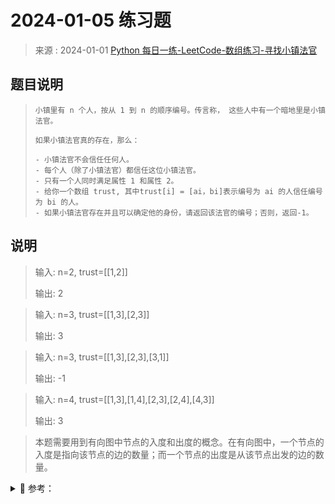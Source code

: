 # 2024-01-05 练习题

> 来源 : 2024-01-01 [Python 每日一练-LeetCode-数组练习-寻找小镇法官](https://www.bilibili.com/video/BV1Ya4y1r7UN/)

## 题目说明

>     小镇里有 n 个人，按从 1 到 n 的顺序编号。传言称， 这些人中有一个暗地里是小镇法官。
>
>     如果小镇法官真的存在，那么：
>
>     - 小镇法官不会信任任何人。
>     - 每个人（除了小镇法官）都信任这位小镇法官。
>     - 只有一个人同时满足属性 1 和属性 2。
>     - 给你一个数组 trust, 其中trust[i] = [ai，bi]表示编号为 ai 的人信任编号为 bi 的人。
>     - 如果小镇法官存在并且可以确定他的身份，请返回该法官的编号；否则，返回-1。

## 说明

> 输入: n=2, trust=[[1,2]]
>
> 输出: 2

> 输入: n=3, trust=[[1,3],[2,3]]
>
> 输出: 3

> 输入: n=3, trust=[[1,3],[2,3],[3,1]]
>
> 输出: -1

> 输入: n=4, trust=[[1,3],[1,4],[2,3],[2,4],[4,3]]
>
> 输出: 3

> 本题需要用到有向图中节点的入度和出度的概念。在有向图中，一个节点的入度是指向该节点的边的数量；而一个节点的出度是从该节点出发的边的数量。

<details>
<summary style="cursor: pointer">🔑 参考：</summary>
<div>

## 分析

- 每个人是图的节点，trust 的元素 trust[i] 是图的有向边，从 trust[i][O]指向 trust[i][1]。
- 我们可以遍历 trust, 统计每个节点的入度和出度, 存储在 inDegrees 和 outDegrees 中。
- 根据题意，在法官存在的情况下，法官不相信任何人，每个人（除了法官外）都信任法官， 且只有一名法官。
- 因此法官这个节点的入度是 n-1，出度是 0。
- 我们可以遍历每个节点的入度和出度，如果找到一个符合条件的节点，由于题目保证只有一个法官，我们可以直接返回结果；如果不存在符合条件的点，则返回一 1。

## 参考代码

### Golang 代码实现

```golang
import "fmt"
func main() {
	persons := [][]int{{1,3},{1,4},{2,3},{2,4},{4,3}}
	fmt.Println("初始数据", persons)

	solution(persons)
}

// 解决方案
func solution(persons [][]int) {
	judge := -1
	var in, out, all map[int]int
	in = make(map[int]int)
	out = make(map[int]int)
	all = make(map[int]int)
	for _, rel := range persons {
		if _, ok := all[rel[0]]; !ok {
			all[rel[0]] = 0
		}
		if _, ok := all[rel[1]]; !ok {
			all[rel[1]] = 0
		}
		if _, ok := in[rel[0]]; ok {
			out[rel[0]]++
		} else {
			out[rel[0]] = 0
		}
		if _, ok := in[rel[1]]; ok {
			in[rel[1]]++
		} else {
			in[rel[1]] = 1
		}
	}
	person_count := len(all)
	for person, _ := range all {
		in_count, out_count := 0, 0
		out_count, _ = out[person]
		in_count, _ = in[person]
		if out_count == 0 && in_count == person_count-1 {
			judge = person
			break
		}
	}
	if judge == -1 {
		fmt.Println("结果: 小镇没有法官")
	} else {
		fmt.Println("结果: 法官是", judge)
	}
}
```

### Python 代码实现

#### 官方题解

官方解答所需函数:

1.  导入 `collections.Counter` 模块

    ```python
    import collections from Counter
    ```

2.  ` Counter()` 函数: 统计 python 列表对象中每个元素出现的次数, 返回一个 `Collections.Counter` 类型数据, `{元素: 出现次数}`

3.  `next()` 函数: 返回迭代器的下一个项目.

    >     next(iterable[,default])
    >
    >     参数说明:
    >
    >     iterable : 可迭代对象
    >
    >     default : 可选, 用于设置在没有下一个元素时返回该默认值, 如果不设置, 又没有下一元素则会触发 Stoplteration 异常.

```python
from collections import Counter
trust = [[1,3][14],[2,3][2.4].[4,3]]
n = 4

inDegrees = Counter(y for x,y in trust)
outDegrees = Counter(x for x,y in trust)
print(next((i for i in range(1, n+1) if inDegrees[i]==n-1 and outDegrees[i]==0), -1))
```

#### 方法二

```python
from collections import Counter
trust = [[1,3],[1,4],[2,3],[2,4],[4,3]]
n = 4

inDegrees = Counter(y for x,y in trust)
outDegrees = Counter(x for x,y in trust)

judge = 0
for i in range(1, n+1):
	if inDegrees[i]==n-1 and outDegrees[i]==0:
		judge i
		break
	else:
		judge = -1
print(judge)
```

</div>
</details>
